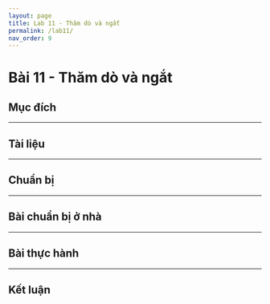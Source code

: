 ```yaml
---
layout: page
title: Lab 11 - Thăm dò và ngắt
permalink: /lab11/
nav_order: 9
---
```


# Bài 11 - Thăm dò và ngắt

## Mục đích


---

## Tài liệu

---

## Chuẩn bị

--- 

## Bài chuẩn bị ở nhà

---

## Bài thực hành

---

## Kết luận
